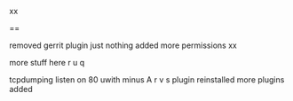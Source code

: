 xx

==

removed gerrit plugin
just nothing
added more  permissions
xx

more stuff here
r
u
q

tcpdumping
listen on 80
uwith minus A
r
v
s
plugin reinstalled
more plugins added
